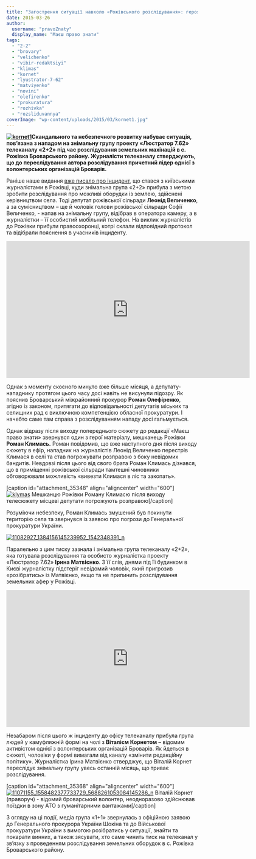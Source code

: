 ```yaml
---
title: "Загострення ситуації навколо «Рожівського розслідування»: героям сюжету та журналістам погрожують - ВІДЕО"
date: 2015-03-26
author: 
  username: "pravoZnaty"
  display_name: "Маєш право знати"
tags: 
  - "2-2"
  - "brovary"
  - "velichenko"
  - "vibir-redaktsiyi"
  - "klimas"
  - "kornet"
  - "lyustrator-7-62"
  - "matviyenko"
  - "novini"
  - "olefirenko"
  - "prokuratura"
  - "rozhivka"
  - "rozsliduvannya"
coverImage: "wp-content/uploads/2015/03/kornet1.jpg"
---
```


**[![kornet1](https://mpz.brovary.org/wp-content/uploads/2015/03/kornet1.jpg)](https://mpz.brovary.org/wp-content/uploads/2015/03/kornet1.jpg)Скандального та небезпечного розвитку набуває ситуація, пов’язана з нападом на знімальну групу проекту «Люстратор 7.62» телеканалу «2+2» під час розслідування земельних махінацій в с. Рожівка Броварського району. Журналісти телеканалу стверджують, що до переслідування автора розслідування причетний лідер однієї з волонтерських організацій Броварів.**

Раніше наше видання [вже писало про інцидент](https://mpz.brovary.org/skandal-u-rozhivtsi-mistseviy-deputat-napav-na-zhurnalistku-kanalu-2-2-video/), що стався з київськими журналістами в Рожівці, куди знімальна група «2+2» прибула з метою зробити розслідування про можливі оборудки із землею, здійснені керівництвом села. Тоді депутат рожівської сільради **Леонід Величенко**, а за сумісництвом – ще й чоловік голови рожівської сільради Софії Величенко, - напав на знімальну групу, відібрав в оператора камеру, а в журналістки – її особистий мобільний телефон. На виклик журналістів до Рожівки прибули правоохоронці, котрі склали відповідний протокол та відібрали пояснення в учасників інциденту.

<iframe src="https://www.youtube.com/embed/LI1yYxI4MZ0" width="640" height="360" frameborder="0" allowfullscreen="allowfullscreen"></iframe>

Однак з моменту скоєного минуло вже більше місяця, а депутату-нападнику протягом цього часу досі навіть не висунули підозру. Як пояснив Броварський міжрайонний прокурор **Роман Олефіренко**, згідно із законом, притягати до відповідальності депутатів міських та селищних рад є виключною компетенцією обласної прокуратури. І начебто саме там справа з розслідуванням нападу досі гальмується.

Однак відразу після виходу попереднього сюжету до редакції «Маєш право знати» звернувся один з герої матеріалу, мешканець Рожівки **Роман Климась.** Роман повідомив, що вже наступного дня після виходу сюжету в ефір, нападник на журналістів Леонід Величенко перестрів Климася в селі та став погрожувати розправою з боку невідомих бандитів. Невдовзі після цього від свого брата Роман Климась дізнався, що в приміщенні рожівської сільради тамтешні чиновники обговорювали можливість «вивезти Климася в ліс та закопать».

\[caption id="attachment\_35348" align="aligncenter" width="600"\][![klymas](https://mpz.brovary.org/wp-content/uploads/2015/03/klymas.jpg)](https://mpz.brovary.org/wp-content/uploads/2015/03/klymas.jpg) Мешканцю Рожівки Роману Климасю після виходу телесюжету місцеві депутати погрожують розправою\[/caption\]

Розуміючи небезпеку, Роман Климась змушений був покинути територію села та звернувся із заявою про погрози до Генеральної прокуратури України.

[![11082927_1384156145239952_1542348391_n](https://mpz.brovary.org/wp-content/uploads/2015/03/11082927_1384156145239952_1542348391_n.jpg)](https://mpz.brovary.org/wp-content/uploads/2015/03/11082927_1384156145239952_1542348391_n.jpg)

Паралельно з цим тиску зазнала і знімальна група телеканалу «2+2», яка готувала розслідування та особисто журналістка проекту «Люстратор 7.62» **Ірина Матвієнко**. З її слів, днями під її будинком в Києві журналістку підстеріг невідомий чоловік, який пригрозив «розібратись» із Матвієнко, якщо та не припинить розслідування земельних афер у Рожівці.

<iframe src="https://www.youtube.com/embed/WZ1xbo3IWe4" width="640" height="360" frameborder="0" allowfullscreen="allowfullscreen"></iframe>

Незабаром після цього ж інциденту до офісу телеканалу прибула група людей у камуфляжній формі на чолі з **Віталієм Корнетом** – відомим активістом однієї з волонтерських організацій Броварів. Як йдеться в сюжеті, чоловіки у формі вимагали від каналу «змінити редакційну політику». Журналістка Ірина Матвієнко стверджує, що Віталій Корнет переслідує знімальну групу увесь останній місяць, що триває розслідування.

\[caption id="attachment\_35368" align="aligncenter" width="600"\][![11071155_1558482377733729_5688261053084145286_n](https://mpz.brovary.org/wp-content/uploads/2015/03/11071155_1558482377733729_5688261053084145286_n.jpg)](https://mpz.brovary.org/wp-content/uploads/2015/03/11071155_1558482377733729_5688261053084145286_n.jpg) Віталій Корнет (праворуч) - відомий броварський волонтер, неодноразово здійснював поїздки в зону АТО з гуманітарними вантажами\[/caption\]

З огляду на ці події, медіа група «1+1» звернулась з офіційною заявою до Генерального прокурора України Шокіна та до Військової прокуратури України з вимогою розібратись у ситуації, знайти та покарати винних, а також зясувати, хто саме чинить тиск на телеканал у зв’язку з проведенням розслідування земельних оборудок в с. Рожівка Броварського району.
